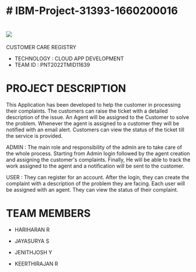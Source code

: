 # # IBM-Project-31393-1660200016
<h1 align="fill" >
 <img src="purple.png" />
</h1>

CUSTOMER CARE REGISTRY 
  * TECHNOLOGY : CLOUD APP DEVELOPMENT
*  TEAM ID : PNT2022TMID11639
    
# PROJECT DESCRIPTION 

This Application has been developed to help the customer in processing their complaints. The customers can raise the ticket with a detailed description of the issue. An Agent will be assigned to the Customer to solve the problem. Whenever the agent is assigned to a customer they will be notified with an email alert. Customers can view the status of the ticket till the service is provided.

ADMIN : The main role and responsibility of the admin are to take care of the whole process. Starting from Admin login followed by the agent creation and assigning the customer's complaints. Finally, He will be able to track the work assigned to the agent and a notification will be sent to the customer.

USER : They can register for an account. After the login, they can create the complaint with a description of the problem they are facing. Each user will be assigned with an agent. They can view the status of their complaint.

# TEAM MEMBERS  

  * HARIHARAN R
  
  * JAYASURYA S
  
  * JENITHJOSH Y
  
  * KEERTHIRAJAN R
  
 
